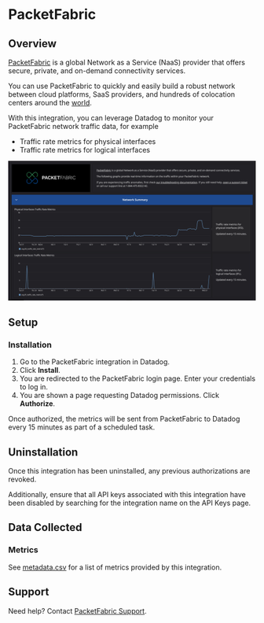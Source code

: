 # PacketFabric

## Overview

[PacketFabric][1] is a global Network as a Service (NaaS) provider that offers secure, private, and on-demand connectivity services. 

You can use PacketFabric to quickly and easily build a robust network between cloud platforms, SaaS providers, and hundreds of colocation centers around the [world][2].

With this integration, you can leverage Datadog to monitor your PacketFabric network traffic data, for example
- Traffic rate metrics for physical interfaces
- Traffic rate metrics for logical interfaces

![metrics dashboard][3]

## Setup

### Installation

1. Go to the PacketFabric integration in Datadog. 
2. Click **Install**. 
3. You are redirected to the PacketFabric login page. Enter your credentials to log in. 
4. You are shown a page requesting Datadog permissions. Click **Authorize**. 

Once authorized, the metrics will be sent from PacketFabric to Datadog every 15 minutes as part of a scheduled task. 


## Uninstallation

Once this integration has been uninstalled, any previous authorizations are revoked. 

Additionally, ensure that all API keys associated with this integration have been disabled by searching for the integration name on the API Keys page.  


## Data Collected

### Metrics
See [metadata.csv][4] for a list of metrics provided by this integration.


## Support

Need help? Contact [PacketFabric Support](mailto:support@packetfabric.com).

[1]: https://packetfabric.com
[2]: https://packetfabric.com/locations
[3]: https://raw.githubusercontent.com/DataDog/integrations-extras/master/packetfabric/images/metrics_dashboard.png
[4]: https://github.com/DataDog/integrations-extras/blob/master/packetfabric/metadata.csv
